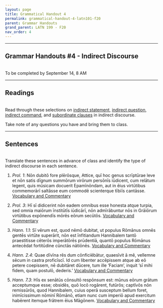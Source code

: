 ```yaml
---
layout: page
title: Grammatical Handout 4
permalink: grammatical-handout-4-latn101-f20
parent: Grammar Handouts
grand_parent: LATN 199 - F20
nav_order: 4
---
```

***

## Grammar Handouts #4 - Indirect Discourse
&nbsp;  
To be completed by September 14, 8 AM
***

## Readings
&nbsp;  
Read through these selections on [indirect statement](https://lingualatina.github.io/textbook/presentation/06-indirect-statement/), [indirect question](https://lingualatina.github.io/textbook/presentation/16-indirect-questions/), [indirect command](https://lingualatina.github.io/textbook/presentation/18-orders/indirect-command/), and [subordinate clauses](http://dcc.dickinson.edu/grammar/latin/subordinate-clauses-indirect-discourse) in indirect discourse.

Take note of any questions you have and bring them to class.

***

## Sentences
&nbsp;  
Translate these sentences in advance of class and identify the type of indirect discourse in each sentence.

1. *Prol. 1*: Nōn dubitō fore plērōsque, Attice, quī hoc genus scrīptūrae leve et nōn satis dīgnum summōrum virōrum persōnīs iūdicent, cum relātum legent, quis mūsicam docuerit Epamīnōndam, aut in ēius virtūtibus commemorārī saltāsse eum commodē scienterque tībiīs cantāsse. [Vocabulary and Commentary](http://dcc.dickinson.edu/nepos-hannibal/prologus)

2. *Prol. 3*: Hī sī didicerint nōn eadem omnibus esse honesta atque turpia, sed omnia maiōrum īnstitūtīs iūdicārī, nōn admīrābuntur nōs in Grāiōrum virtūtibus expōnendīs mōrēs eōrum secūtōs. [Vocabulary and Commentary](http://dcc.dickinson.edu/nepos-hannibal/prologus)

3. *Hann. 1.1*: Sī vērum est, quod nēmō dubitat, ut populus Rōmānus omnēs gentēs virtūte superārit, nōn est īnfitiandum Hannibalem tantō praestitisse cēterōs imperātōrēs prūdentiā, quantō populus Rōmānus antecēdat fortitūdine cūnctās nātiōnēs. [Vocabulary and Commentary](http://dcc.dickinson.edu/nepos-hannibal/chapter-1)

4. *Hann. 2.4*: Quae dīvīna rēs dum cōnficiēbātur, quaesīvit ā mē, vellemne sēcum in castra proficīscī. Id cum libenter accēpissem atque ab eō petere coepissem, nē dubitāret dūcere, tum ille ‘Faciam’, inquit ‘sī mihi fidem, quam postulō, dederis.’ [Vocabulary and Commentary](http://dcc.dickinson.edu/nepos-hannibal/chapter-2)

5. *Hann. 7.3*: Hīs ex senātūs cōnsultō respōnsum est: mūnus eōrum grātum acceptumque esse; obsidēs, quō locō rogārent, futūrōs; captīvōs nōn remissūrōs, quod Hannibalem, cuius operā susceptum bellum foret, inimīcissimum nōminī Rōmānō, etiam nunc cum imperiō apud exercitum habērent itemque frātrem ēius Māgōnem. [Vocabulary and Commentary](http://dcc.dickinson.edu/nepos-hannibal/chapter-7)
